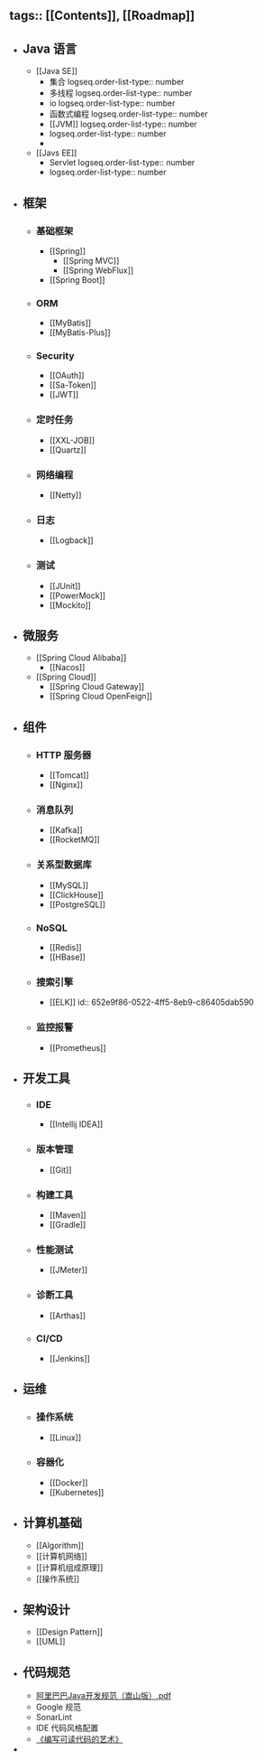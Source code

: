 tags:: [[Contents]], [[Roadmap]]
---

- ## Java 语言
	- [[Java SE]]
		- 集合
		  logseq.order-list-type:: number
		- 多线程
		  logseq.order-list-type:: number
		- io
		  logseq.order-list-type:: number
		- 函数式编程
		  logseq.order-list-type:: number
		- [[JVM]]
		  logseq.order-list-type:: number
		- logseq.order-list-type:: number
		-
	- [[Javs EE]]
		- Servlet
		  logseq.order-list-type:: number
		- logseq.order-list-type:: number
- ## 框架
	- ### 基础框架
		- [[Spring]]
			- [[Spring MVC]]
			- [[Spring WebFlux]]
		- [[Spring Boot]]
	- ### ORM
		- [[MyBatis]]
		- [[MyBatis-Plus]]
	- ### Security
		- [[OAuth]]
		- [[Sa-Token]]
		- [[JWT]]
	- ### 定时任务
		- [[XXL-JOB]]
		- [[Quartz]]
	- ### 网络编程
		- [[Netty]]
	- ### 日志
		- [[Logback]]
	- ### 测试
		- [[JUnit]]
		- [[PowerMock]]
		- [[Mockito]]
- ## 微服务
	- [[Spring Cloud Alibaba]]
		- [[Nacos]]
	- [[Spring Cloud]]
		- [[Spring Cloud Gateway]]
		- [[Spring Cloud OpenFeign]]
- ## 组件
	- ### HTTP 服务器
		- [[Tomcat]]
		- [[Nginx]]
	- ### 消息队列
		- [[Kafka]]
		- [[RocketMQ]]
	- ### 关系型数据库
		- [[MySQL]]
		- [[ClickHouse]]
		- [[PostgreSQL]]
	- ### NoSQL
		- [[Redis]]
		- [[HBase]]
	- ### 搜索引擎
		- [[ELK]]
		  id:: 652e9f86-0522-4ff5-8eb9-c86405dab590
	- ### 监控报警
		- [[Prometheus]]
- ## 开发工具
	- ### IDE
		- [[Intellij IDEA]]
	- ### 版本管理
		- [[Git]]
	- ### 构建工具
		- [[Maven]]
		- [[Gradle]]
	- ### 性能测试
		- [[JMeter]]
	- ### 诊断工具
		- [[Arthas]]
	- ### CI/CD
		- [[Jenkins]]
- ## 运维
	- ### 操作系统
		- [[Linux]]
	- ### 容器化
		- [[Docker]]
		- [[Kubernetes]]
- ## 计算机基础
	- [[Algorithm]]
	- [[计算机网络]]
	- [[计算机组成原理]]
	- [[操作系统]]
- ## 架构设计
	- [[Design Pattern]]
	- [[UML]]
- ## 代码规范
	- [阿里巴巴Java开发规范（嵩山版）.pdf](https://xiaoxue-images.oss-cn-shenzhen.aliyuncs.com/%E9%98%BF%E9%87%8C%E5%B7%B4%E5%B7%B4Java%E5%BC%80%E5%8F%91%E8%A7%84%E8%8C%83%EF%BC%88%E5%B5%A9%E5%B1%B1%E7%89%88%EF%BC%89.pdf)
	- Google 规范
	- SonarLint
	- IDE 代码风格配置
	- [《编写可读代码的艺术》](https://awesome-programming-books.github.io/clean-code/%E7%BC%96%E5%86%99%E5%8F%AF%E8%AF%BB%E4%BB%A3%E7%A0%81%E7%9A%84%E8%89%BA%E6%9C%AF.pdf)
-